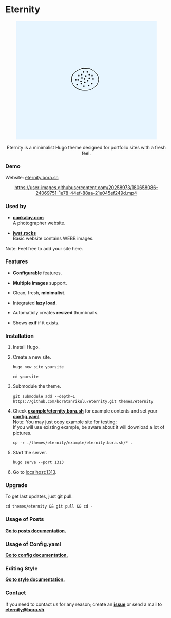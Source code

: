 # Eternity

<div align="center">
	<img src="doc/logo.gif">
	<p>
        Eternity is a minimalist Hugo theme designed for portfolio sites with a fresh feel.
	</p>
</div>

### Demo

Website: [eternity.bora.sh](https://eternity.bora.sh)

<div align="center">

https://user-images.githubusercontent.com/20258973/180658086-24069751-1e78-44ef-88aa-21e045ef249d.mp4

</div>

### Used by

- [**cankalay.com**](https://cankalay.com)  
  A photographer website.

- [**jwst.rocks**](https://jwst.rocks)  
  Basic website contains WEBB images.

Note: Feel free to add your site here.

### Features

- **Configurable** features.

- **Multiple images** support.

- Clean, fresh, **minimalist**.

- Integrated **lazy load**.

- Automaticly creates **resized** thumbnails.

- Shows **exif** if it exists.

### Installation

1. Install Hugo.

2. Create a new site.  
	```shell
	hugo new site yoursite
	```  
	```shell
	cd yoursite
	```  

3. Submodule the theme.  
	```shell
	git submodule add --depth=1 https://github.com/boratanrikulu/eternity.git themes/eternity
	```  

4. Check [**example/eternity.bora.sh**](/example/eternity.bora.sh/) for example contents and set your [**config.yaml**](/config.example.yaml).  
	Note: You may just copy example site for testing;  
	If you will use existing example, be aware about it will download a lot of pictures.
	```shell
	cp -r ./themes/eternity/example/eternity.bora.sh/* .
	```  

5. Start the server.
	```shell
	hugo serve --port 1313
	```  

6. Go to [localhost:1313](http://localhost:1313).

### Upgrade

To get last updates, just git pull.
```shell
cd themes/eternity && git pull && cd -
```

### Usage of Posts

[**Go to posts documentation.**](doc/posts.md)

### Usage of Config.yaml

[**Go to config documentation.**](doc/config.md)

### Editing Style

[**Go to style documentation.**](doc/style.md)

### Contact

If you need to contact us for any reason; create an [**issue**](https://github.com/boratanrikulu/eternity/issues/new) or send a mail to [**eternity@bora.sh**](mailto:eternity@bora.sh).
